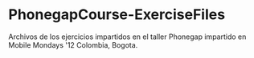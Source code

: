 # PhonegapCourse-ExerciseFiles

Archivos de los ejercicios impartidos en el taller Phonegap impartido en Mobile Mondays '12 Colombia, Bogota.
